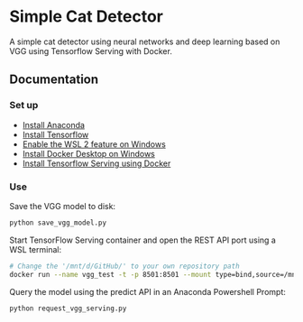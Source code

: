 # Simple Cat Detector
A simple cat detector using neural networks and deep learning based on VGG using Tensorflow Serving with Docker.

## Documentation

### Set up
* [Install Anaconda](https://www.anaconda.com/)
* [Install Tensorflow](https://www.tensorflow.org/install/pip#windows)
* [Enable the WSL 2 feature on Windows](https://docs.microsoft.com/en-us/windows/wsl/install)
* [Install Docker Desktop on Windows](https://docs.docker.com/desktop/windows/install/)
* [Install Tensorflow Serving using Docker](https://github.com/tensorflow/serving)

### Use
Save the VGG model to disk:

```bash
python save_vgg_model.py
```

Start TensorFlow Serving container and open the REST API port using a WSL terminal:

```bash
# Change the '/mnt/d/GitHub/' to your own repository path
docker run --name vgg_test -t -p 8501:8501 --mount type=bind,source=/mnt/d,target=/mnt/d -e MODEL_NAME=vgg_serving -e MODEL_BASE_PATH=/mnt/d/GitHub/simple-cat-detector tensorflow/serving &
```

Query the model using the predict API in an Anaconda Powershell Prompt:

```bash
python request_vgg_serving.py
```



